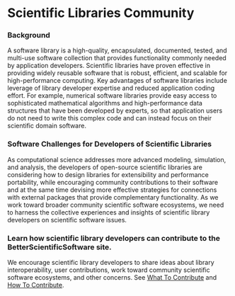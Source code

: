 # Scientific Libraries Community

### Background 
A software library is a high-quality, encapsulated, documented, tested, and multi-use software collection that provides functionality commonly needed by application developers. Scientific libraries have proven effective in providing widely reusable software that is robust, efficient, and scalable for high-performance computing.  Key advantages of software libraries include leverage of library developer expertise and reduced application coding effort. For example, numerical software libraries provide easy access to sophisticated mathematical algorithms and high-performance data structures that have been developed by experts, so that application users do not need to write this complex code and can instead focus on their scientific domain software.

### Software Challenges for Developers of Scientific Libraries
As computational science addresses more advanced modeling, simulation, and analysis, the developers of open-source scientific libraries are considering how to design libraries for extensibility and performance portability, while encouraging community contributions to their software and at the same time devising more effective strategies for connections with external packages that provide complementary functionality.  As we work toward broader community scientific software ecosystems, we need to harness the collective experiences and insights of scientific library developers on scientific software issues. 

### Learn how scientific library developers can contribute to the BetterScientificSoftware site.
We encourage scientific library developers to share ideas about library interoperability, user contributions, work toward community scientific software ecosystems, and other concerns.  See [What To Contribute](WhatToContribute.md) and [How To Contribute](HowToContribute.md).
